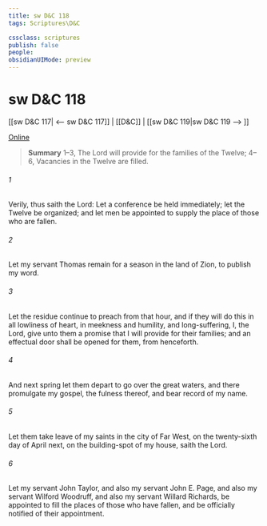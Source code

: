 ```yaml
---
title: sw D&C 118
tags: Scriptures\D&C

cssclass: scriptures
publish: false
people:
obsidianUIMode: preview
---
```


# sw D&C 118
[[sw D&C 117| <-- sw D&C 117]] | [[D&C]] | [[sw D&C 119|sw D&C 119 --> ]]

[Online](https://churchofjesuschrist.org/study/scriptures/dc-testament/dc/118?lang=eng)

> __Summary__
1–3, The Lord will provide for the families of the Twelve; 4–6, Vacancies in the Twelve are filled.

###### 1 
Verily, thus saith the Lord: Let a conference be held immediately; let the Twelve be organized; and let men be appointed to supply the place of those who are fallen.

###### 2 
Let my servant Thomas remain for a season in the land of Zion, to publish my word.

###### 3 
Let the residue continue to preach from that hour, and if they will do this in all lowliness of heart, in meekness and humility, and long-suffering, I, the Lord, give unto them a promise that I will provide for their families; and an effectual door shall be opened for them, from henceforth.

###### 4 
And next spring let them depart to go over the great waters, and there promulgate my gospel, the fulness thereof, and bear record of my name.

###### 5 
Let them take leave of my saints in the city of Far West, on the twenty-sixth day of April next, on the building-spot of my house, saith the Lord.

###### 6 
Let my servant John Taylor, and also my servant John E. Page, and also my servant Wilford Woodruff, and also my servant Willard Richards, be appointed to fill the places of those who have fallen, and be officially notified of their appointment.

